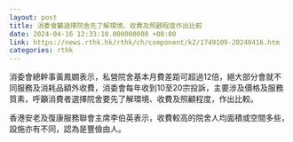 ```yaml
---
layout: post
title: 消委會籲選擇院舍先了解環境、收費及照顧程度作出比較
date: 2024-04-16 12:33:10.000000000 +08:00
link: https://news.rthk.hk/rthk/ch/component/k2/1749109-20240416.htm
categories: rthk
---
```


消委會總幹事黃鳳嫺表示，私營院舍基本月費差距可超過12倍，絕大部分會就不同服務及消耗品額外收費，消委會每年收到10至20宗投訴，主要涉及價格及服務質素，呼籲消費者選擇院舍要先了解環境、收費及照顧程度，作出比較。

香港安老及復康服務聯會主席李伯英表示，收費較高的院舍人均面積或空間多些，設施亦有不同，認為是豐儉由人。
